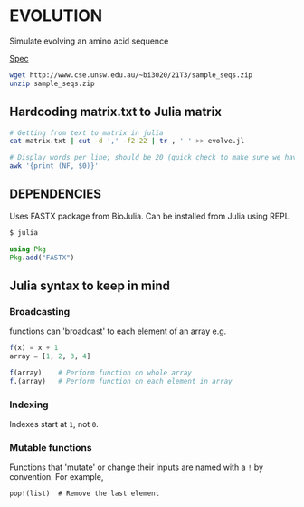 # EVOLUTION

Simulate evolving an amino acid sequence

[Spec](http://www.cse.unsw.edu.au/~bi3020/21T3/spec11.html)


```bash 
wget http://www.cse.unsw.edu.au/~bi3020/21T3/sample_seqs.zip
unzip sample_seqs.zip 
```

## Hardcoding matrix.txt to Julia matrix 

```bash
# Getting from text to matrix in julia
cat matrix.txt | cut -d ',' -f2-22 | tr , ' ' >> evolve.jl 

# Display words per line; should be 20 (quick check to make sure we haven't left out any AAs) 
awk '{print (NF, $0)}' 
```


## DEPENDENCIES 

Uses FASTX package from BioJulia.  Can be installed from Julia using REPL 
```bash
$ julia 
``` 

```julia 
using Pkg 
Pkg.add("FASTX")
```


## Julia syntax to keep in mind 

### Broadcasting 

functions can 'broadcast' to each element of an array e.g. 

```julia
f(x) = x + 1
array = [1, 2, 3, 4]

f(array)    # Perform function on whole array
f.(array)   # Perform function on each element in array 
```

### Indexing 

Indexes start at `1`, not `0`. 

### Mutable functions 

Functions that 'mutate' or change their inputs are named with a `!` by convention.  For example, 
```
pop!(list)  # Remove the last element
```

